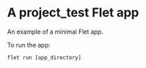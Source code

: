 # A project_test Flet app

An example of a minimal Flet app.

To run the app:

```
flet run [app_directory]
```